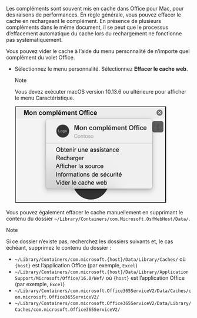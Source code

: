 Les compléments sont souvent mis en cache dans Office pour Mac, pour des raisons de performances. En règle générale, vous pouvez effacer le cache en rechargeant le complément. En présence de plusieurs compléments dans le même document, il se peut que le processus d’effacement automatique du cache lors du rechargement ne fonctionne pas systématiquement.

Vous pouvez vider le cache à l’aide du menu personnalité de n’importe quel complément du volet Office.
- Sélectionnez le menu personnalité. Sélectionnez **Effacer le cache web**.
    > [!NOTE]
    > Vous devez exécuter macOS version 10.13.6 ou ultérieure pour afficher le menu Caractéristique.

    ![Capture d’écran de l’option effacer le cache Web du menu caractéristique](../images/mac-clear-cache-menu.png)

Vous pouvez également effacer le cache manuellement en supprimant le contenu du dossier `~/Library/Containers/com.Microsoft.OsfWebHost/Data/`.

> [!NOTE]
> Si ce dossier n’existe pas, recherchez les dossiers suivants et, le cas échéant, supprimez le contenu du dossier :
>    - `~/Library/Containers/com.microsoft.{host}/Data/Library/Caches/` où `{host}` est l’application Office (par exemple, `Excel`)
>    - `~/Library/Containers/com.microsoft.{host}/Data/Library/Application Support/Microsoft/Office/16.0/Wef/` où `{host}` est l’application Office (par exemple, `Excel`)
>    - `~/Library/Containers/com.microsoft.Office365ServiceV2/Data/Caches/com.microsoft.Office365ServiceV2/`
>    - `~/Library/Containers/com.microsoft.Office365ServiceV2/Data/Library/Caches/com.microsoft.Office365ServiceV2/`
